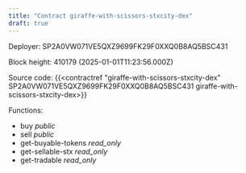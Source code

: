 ```yaml
---
title: "Contract giraffe-with-scissors-stxcity-dex"
draft: true
---
```

Deployer: SP2A0VW071VE5QXZ9699FK29F0XXQ0B8AQ5BSC431


 



Block height: 410179 (2025-01-01T11:23:56.000Z)

Source code: {{<contractref "giraffe-with-scissors-stxcity-dex" SP2A0VW071VE5QXZ9699FK29F0XXQ0B8AQ5BSC431 giraffe-with-scissors-stxcity-dex>}}

Functions:

* buy _public_
* sell _public_
* get-buyable-tokens _read_only_
* get-sellable-stx _read_only_
* get-tradable _read_only_
